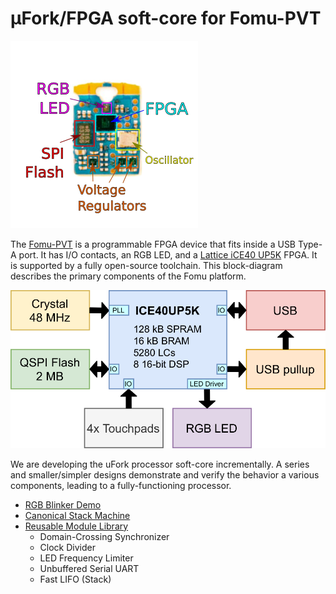 # μFork/FPGA soft-core for Fomu-PVT

![Annotated Hardware](hw_pvt_annotated.png)

The [Fomu-PVT](https://tomu.im/fomu.html)
is a programmable FPGA device
that fits inside a USB Type-A port.
It has I/O contacts, an RGB LED,
and a [Lattice iCE40 UP5K](https://www.latticesemi.com/Products/FPGAandCPLD/iCE40UltraPlus) FPGA.
It is supported by a fully open-source toolchain.
This block-diagram describes the primary components of the Fomu platform.

![Functional Block Diagram](fomu_block_diagram.png)

We are developing the uFork processor soft-core incrementally.
A series and smaller/simpler designs
demonstrate and verify the behavior a various components,
leading to a fully-functioning processor.

  * [RGB Blinker Demo](blink_rgb/README.md)
  * [Canonical Stack Machine](csm/README.md)
  * [Reusable Module Library](lib/README.md)
    * Domain-Crossing Synchronizer
    * Clock Divider
    * LED Frequency Limiter
    * Unbuffered Serial UART
    * Fast LIFO (Stack)
